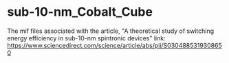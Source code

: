 # sub-10-nm_Cobalt_Cube
The mif files associated with the article, "A theoretical study of switching energy efficiency in sub-10-nm spintronic devices"
link: https://www.sciencedirect.com/science/article/abs/pii/S0304885319308650
